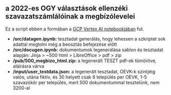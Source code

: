 ## a 2022-es OGY választások ellenzéki szavazatszámlálóinak a megbízólevelei

Ez a script ebben a formában a [GCP Vertex AI notebookjában](https://cloud.google.com/vertex-ai/docs/workbench/managed/create-instance) fut.

- **/src/datagen.ipynb:** tesztadat generálás, hogy lehessen a szkriptet sok adattal megtolni még a beosztás befejezése előtt
- **/src/docugen.ipynb:** dokumentumok legenerálása sablon és tesztadat alapján: Jinja > ~500 html > LibreOffice > pdf > zip
- **/pub/500_megbizo_html.zip:** a legenerált TESZT pdf-ek tömörítve, aláírásra várva
- **/input/user_testdata.json:** a legenerált tesztadat, OEVK-k szintjéig valós, utána fiktív, és 30 helyett csak 6 település per OEVK, 1-5 szavazókör per település, mert 500 dokumentummal tesztelünk, nem 3200-al

